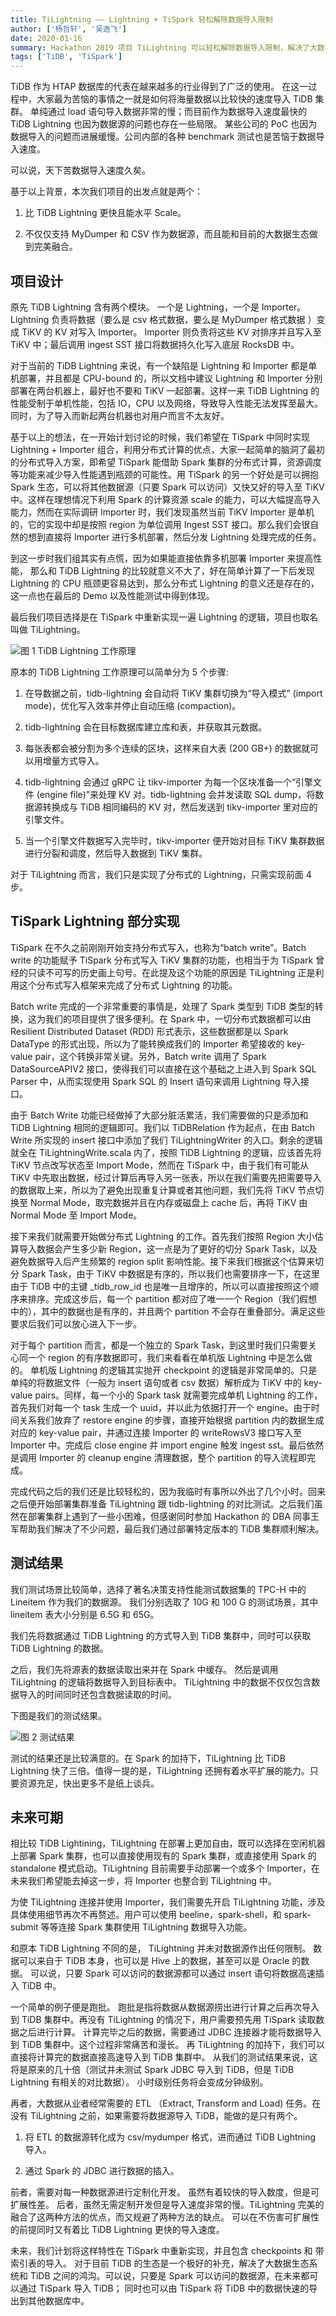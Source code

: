 ```yaml
---
title: TiLightning —— Lightning + TiSpark 轻松解除数据导入限制
author: ['杨哲轩', '吴逸飞']
date: 2020-01-16
summary: Hackathon 2019 项目 TiLightning 可以轻松解除数据导入限制，解决了大数据生态系统和 TiDB 之间的鸿沟。
tags: ['TiDB', 'TiSpark']
---
```


TiDB 作为 HTAP 数据库的代表在越来越多的行业得到了广泛的使用。 在这一过程中，大家最为苦恼的事情之一就是如何将海量数据以比较快的速度导入 TiDB 集群。 单纯通过 load 语句导入数据非常的慢；而目前作为数据导入速度最快的 TiDB Lightning 也因为数据源的问题也存在一些局限。 某些公司的 PoC 也因为数据导入的问题而进展缓慢。公司内部的各种 benchmark 测试也是苦恼于数据导入速度。 

可以说，天下苦数据导入速度久矣。 

基于以上背景，本次我们项目的出发点就是两个：

1. 比 TiDB Lightning 更快且能水平 Scale。

2. 不仅仅支持 MyDumper 和 CSV 作为数据源，而且能和目前的大数据生态做到完美融合。

## 项目设计

原先 TiDB Lightning 含有两个模块。 一个是 Lightning，一个是 Importer。 Lightning 负责将数据（要么是 csv 格式数据，要么是 MyDumper 格式数据 ）变成 TiKV 的 KV 对写入 Importer。 Importer 则负责将这些 KV 对排序并且写入至 TiKV 中；最后调用 ingest SST 接口将数据持久化写入底层 RocksDB 中。

对于当前的 TiDB Lightning 来说，有一个缺陷是 Lightning 和 Importer 都是单机部署，并且都是 CPU-bound 的，所以文档中建议 Lightning 和 Importer 分别部署在两台机器上，最好也不要和 TiKV 一起部署。这样一来 TiDB Lightning 的性能受制于单机性能，包括 IO，CPU 以及网络，导致导入性能无法发挥至最大。同时，为了导入而新起两台机器也对用户而言不太友好。

基于以上的想法，在一开始计划讨论的时候，我们希望在 TiSpark 中同时实现 Lightning + Importer 组合，利用分布式计算的优点，大家一起简单的脑洞了最初的分布式导入方案，即希望 TiSpark 能借助 Spark 集群的分布式计算，资源调度等功能来减少导入性能遇到瓶颈的可能性。用 TiSpark 的另一个好处是可以拥抱 Spark 生态，可以将其他数据源（只要 Spark 可以访问）又快又好的导入至 TiKV 中。这样在理想情况下利用 Spark 的计算资源 scale 的能力，可以大幅提高导入能力，然而在实际调研 Importer 时，我们发现虽然当前 TiKV Importer 是单机的，它的实现中却是按照 region 为单位调用 Ingest SST 接口。那么我们会很自然的想到直接将 Importer 进行多机部署，然后分发 Lightning 处理完成的任务。

到这一步时我们组其实有点慌，因为如果能直接依靠多机部署 Importer 来提高性能， 那么和 TiDB Lightning 的比较就意义不大了，好在简单计算了一下后发现 Lightning 的 CPU 瓶颈更容易达到，那么分布式 Lightning 的意义还是存在的，这一点也在最后的 Demo 以及性能测试中得到体现。

最后我们项目选择是在 TiSpark 中重新实现一遍 Lightning 的逻辑，项目也取名叫做 TiLightning。

![图 1 TiDB Lightning 工作原理](media/tilightning-ease-data-import-restrictions/1.png)

原本的 TiDB Lightning 工作原理可以简单分为 5 个步骤:

1. 在导数据之前，tidb-lightning 会自动将 TiKV 集群切换为“导入模式” (import mode)，优化写入效率并停止自动压缩 (compaction)。

2. tidb-lightning 会在目标数据库建立库和表，并获取其元数据。

3. 每张表都会被分割为多个连续的区块，这样来自大表 (200 GB+) 的数据就可以用增量方式导入。

4. tidb-lightning 会通过 gRPC 让 tikv-importer 为每一个区块准备一个“引擎文件 (engine file)”来处理 KV 对。tidb-lightning 会并发读取 SQL dump，将数据源转换成与 TiDB 相同编码的 KV 对，然后发送到 tikv-importer 里对应的引擎文件。

5. 当一个引擎文件数据写入完毕时，tikv-importer 便开始对目标 TiKV 集群数据进行分裂和调度，然后导入数据到 TiKV 集群。

对于 TiLightning 而言，我们只是实现了分布式的 Lightning，只需实现前面 4 步。

## TiSpark Lightning 部分实现

TiSpark 在不久之前刚刚开始支持分布式写入，也称为“batch write”。Batch write 的功能赋予 TiSpark 分布式写入 TiKV 集群的功能，也相当于为 TiSpark 曾经的只读不可写的历史画上句号。在此提及这个功能的原因是 TiLightning 正是利用这个分布式写入框架来完成了分布式 Lightning 的功能。

Batch write 完成的一个非常重要的事情是，处理了 Spark 类型到 TiDB 类型的转换，这为我们的项目提供了很多便利。在 Spark 中，一切分布式数据都可以由 Resilient Distributed Dataset (RDD) 形式表示，这些数据都是以 Spark DataType 的形式出现，所以为了能转换成我们的 Importer 希望接收的 key-value pair，这个转换非常关键。另外，Batch write 调用了 Spark DataSourceAPIV2 接口，使得我们可以直接在这个基础之上进入到 Spark SQL Parser 中，从而实现使用 Spark SQL 的 Insert 语句来调用 Lightning 导入接口。

由于 Batch Write 功能已经做掉了大部分脏活累活，我们需要做的只是添加和 TiDB Lightning 相同的逻辑即可。我们以 TiDBRelation 作为起点，在由 Batch Write 所实现的 insert 接口中添加了我们 TiLightningWriter 的入口。剩余的逻辑就全在 TiLightningWrite.scala 内了，按照 TiDB Lightning 的逻辑，应该首先将 TiKV 节点改写状态至 Import Mode，然而在 TiSpark 中，由于我们有可能从 TiKV 中先取出数据，经过计算后再导入另一张表，所以在我们需要先把需要导入的数据取上来，所以为了避免出现重复计算或者其他问题，我们先将 TiKV 节点切换至 Normal Mode，取完数据并且在内存或磁盘上 cache 后，再将 TiKV 由 Normal Mode 至 Import Mode。

接下来我们就需要开始做分布式 Lightning 的工作。首先我们按照 Region 大小估算导入数据会产生多少新 Region，这一点是为了更好的切分 Spark Task，以及避免数据导入后产生频繁的 region split 影响性能。接下来我们根据这个估算来切分 Spark Task，由于 TiKV 中数据是有序的，所以我们也需要排序一下，在这里由于 TiDB 中的主键 _tidb_row_id 也是唯一且增序的，所以可以直接按照这个顺序来排序。完成这步后，每一个 partition 都对应了唯一一个 Region（我们假想中的），其中的数据也是有序的，并且两个 partition 不会存在重叠部分。满足这些要求后我们可以放心进入下一步。

对于每个 partition 而言，都是一个独立的 Spark Task，到这里时我们只需要关心同一个 region 的有序数据即可，我们来看看在单机版 Lightning 中是怎么做的。 单机版 Lightning 的逻辑其实抛开 checkpoint 的逻辑是非常简单的。只是单纯的将数据文件（一般为 insert 语句或者 csv 数据）解析成为 TiKV 中的 key-value pairs。同样，每一个小的 Spark task 就需要完成单机 Lightning 的工作，首先我们对每一个 task 生成一个 uuid，并以此为依据打开一个 engine。由于时间关系我们放弃了 restore engine 的步骤，直接开始根据 partition 内的数据生成对应的 key-value pair，并通过连接 Importer 的 writeRowsV3 接口写入至 Importer 中。完成后 close engine 并 import engine 触发 ingest sst。最后依然是调用 Importer 的 cleanup engine 清理数据，整个 partition 的导入流程即完成。

完成代码之后的我们还是比较轻松的，因为我临时有事所以外出了几个小时。回来之后便开始部署集群准备 TiLightning 跟 tidb-lightning 的对比测试。之后我们虽然在部署集群上遇到了一些小困难，但感谢同时参加 Hackathon 的 DBA 同事王军帮助我们解决了不少问题，最后我们通过部署特定版本的 TiDB 集群顺利解决。

## 测试结果

我们测试场景比较简单，选择了著名决策支持性能测试数据集的 TPC-H 中的 Lineitem 作为我们的数据源。 我们分别选取了 10G 和 100 G 的测试场景，其中 lineitem 表大小分别是 6.5G 和 65G。 

我们先将数据通过 TiDB Lightning 的方式导入到 TiDB 集群中，同时可以获取 TiDB Lightning 的数据。 

之后，我们先将源表的数据读取出来并在 Spark 中缓存。 然后是调用 TiLightning 的逻辑将数据导入到目标表中。 TiLightning 中的数据不仅仅包含数据导入的时间同时还包含数据读取的时间。 

下图是我们的测试结果。 

![图 2 测试结果](media/tilightning-ease-data-import-restrictions/2.png)

测试的结果还是比较满意的。在 Spark 的加持下，TiLightning 比 TiDB Lightning 快了三倍。值得一提的是，TiLightning 还拥有着水平扩展的能力。只要资源充足，快出更多不是纸上谈兵。

## 未来可期

相比较 TiDB Lightining，TiLightning 在部署上更加自由，既可以选择在空闲机器上部署 Spark 集群，也可以直接使用现有的 Spark 集群，或直接使用 Spark 的 standalone 模式启动。TiLightning 目前需要手动部署一个或多个 Importer，在未来我们希望能去掉这一步，将 Importer 也整合到 TiLightning 中。

为使 TiLightning 连接并使用 Importer，我们需要先开启 TiLightning 功能，涉及具体使用细节再次不再赘述。用户可以使用 beeline，spark-shell，和 spark-submit 等等连接 Spark 集群使用 TiLightning 数据导入功能。 

和原本 TiDB Lightning 不同的是， TiLightning 并未对数据源作出任何限制。 数据可以来自于 TiDB 本身，也可以是 Hive 上的数据，甚至可以是 Oracle 的数据。 可以说，只要 Spark 可以访问的数据源都可以通过 insert 语句将数据高速插入 TiDB 中。 

一个简单的例子便是跑批。 跑批是指将数据从数据源捞出进行计算之后再次导入到 TiDB 集群中。再没有 TiLightning 的情况下，用户需要预先用 TiSpark 读取数据之后进行计算。 计算完毕之后的数据，需要通过 JDBC 连接器才能将数据导入到 TiDB 集群中。这个过程非常痛苦和漫长。 再 TiLightning 的加持下，我们可以直接将计算完的数据直接高速导入到 TiDB 集群中。 从我们的测试结果来说，这将是原来的几十倍（测试并未测试 Spark JDBC 导入到 TiDB，但是 TiDB Lightning 有相关的对比数据）。 小时级别任务将会变成分钟级别。 

再者，大数据从业者经常需要的 ETL （Extract, Transform and Load) 任务。在没有 TiLightning 之前，如果需要将数据源导入 TiDB，能做的是只有两个。
 
1. 将 ETL 的数据源转化成为 csv/mydumper 格式，进而通过 TiDB Lightning 导入。

2. 通过 Spark 的 JDBC 进行数据的插入。 

前者，需要对每一种数据源进行定制化开发。 虽然有着较快的导入数度，但是可扩展性差。 后者，虽然无需定制开发但是导入速度非常的慢。TiLightning 完美的融合了这两种方法的优点，而又规避了两种方法的缺点。 可以在不伤害可扩展性的前提同时又有着比 TiDB Lightning 更快的导入速度。 

未来，我们计划将这样特性在 TiSpark 中重新实现，并且包含 checkpoints 和 带索引表的导入。 对于目前 TiDB 的生态是一个极好的补充，解决了大数据生态系统和 TiDB 之间的鸿沟。可以说，只要是 Spark 可以访问的数据源，在未来都可以通过 TiSpark 导入 TiDB； 同时也可以由 TiSpark 将 TiDB 中的数据快速的导出到其他数据库中。 
